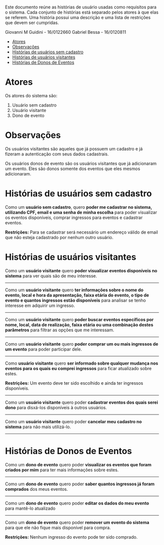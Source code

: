 Este documento reúne as histórias de usuário usadas como requisitos para o sistema.
Cada conjunto de histórias está separado pelos atores à que elas se referem.
Uma história possui uma descrição e uma lista de restrições que devem ser cumpridas.

Giovanni M Guidini - 16/0122660
Gabriel Bessa      - 16/0120811

- [Atores](#atores)
- [Observações](#observa%C3%A7%C3%B5es)
- [Histórias de usuários sem cadastro](#hist%C3%B3rias-de-usu%C3%A1rios-sem-cadastro)
- [Histórias de usuários visitantes](#hist%C3%B3rias-de-usu%C3%A1rios-visitantes)
- [Histórias de Donos de Eventos](#hist%C3%B3rias-de-donos-de-eventos)

# Atores
Os atores do sistema são:

1. Usuário sem cadastro
2. Usuário visitante 
3. Dono de evento

# Observações
Os usuários visitantes são aqueles que já possuem um cadastro e já fizeram a autenticação com seus dados cadastrais.

Os usuários donos de evento são os usuários visitantes que já adicionaram um evento. Eles são donos somente dos eventos que eles mesmos adicionaram.

# Histórias de usuários sem cadastro

Como um **usuário sem cadastro**, quero **poder me cadastrar no sistema, utilizando CPF, email e uma senha de minha escolha** para poder visualizar os eventos disponíveis, comprar ingressos para eventos e cadastrar eventos.

**Restrições:** 
Para se cadastrar será necessário um endereço válido de email que não esteja cadastrado por nenhum outro usuário.

# Histórias de usuários visitantes

Como um **usuário visitante** quero **poder visualizar eventos disponíveis no sistema** para ver quais são de meu interesse.

---

Como um **usuário visitante** quero **ter informações sobre o nome do evento, local e hora da apresentação, faixa etária do evento, o tipo de evento e quantos ingressos estão disponíveis** para analisar se tenho interesse em adquirir um ingresso.

---

Como um **usuário visitante** quero **poder buscar eventos específicos por nome, local, data de realização, faixa etária ou uma combinação destes parâmetros** para filtrar as opções que me interessam.

---

Como um **usuário visitante** quero **poder comprar um ou mais ingressos de um evento** para poder participar dele. 

---

Como **usuário visitante** quero **ser informado sobre qualquer mudança nos eventos para os quais eu comprei ingressos** para ficar atualizado sobre estes.

**Restrições:**
Um evento deve ter sido escolhido e ainda ter ingressos disponíveis.

---

Como um **usuário visitante** quero poder **cadastrar eventos dos quais serei dono** para disxá-los disponíveis à outros usuários.

---

Como um **usuário visitante** quero poder **cancelar meu cadastro no sistema** para não mais utilizá-lo.

---

# Histórias de Donos de Eventos
Como um **dono de evento** quero poder **visualizar os eventos que foram criados por mim** para ter mais informações sobre estes.

---

Como um **dono de evento** quero poder **saber quantos ingressos já foram comprados** dos meus eventos.

---

Como um **dono de evento** quero poder **editar os dados do meu evento** para mantê-lo atualizado

---

Como um **dono de evento** quero poder **remover um evento do sistema** para que ele não fique mais disponível para compra.

**Restrições:** Nenhum ingresso do evento pode ter sido comprado.